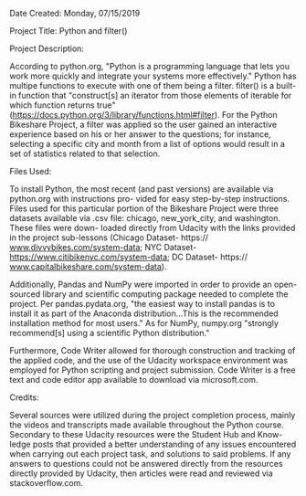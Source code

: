 Date Created: Monday, 07/15/2019

Project Title: Python and filter()

Project Description:

According to python.org, "Python is a programming language that lets you work more quickly and integrate
your systems more effectively." Python has multipe functions to execute with one of them being a filter.
filter() is a built-in function that "construct[s] an iterator from those elements of iterable for which
function returns true" (https://docs.python.org/3/library/functions.html#filter). For the Python Bikeshare
Project, a filter was applied so the user gained an interactive experience based on his or her answer to
the questions; for instance, selecting a specific city and month from a list of options would result in a
set of statistics related to that selection.

Files Used:

To install Python, the most recent (and past versions) are available via python.org with instructions pro-
vided for easy step-by-step instructions. Files used for this particular portion of the Bikeshare Project
were three datasets available via .csv file: chicago, new_york_city, and washington. These files were down-
loaded directly from Udacity with the links provided in the project sub-lessons (Chicago Dataset- https://
www.divvybikes.com/system-data; NYC Dataset-https://www.citibikenyc.com/system-data; DC Dataset- https://
www.capitalbikeshare.com/system-data).

Additionally, Pandas and NumPy were imported in order to provide an open-sourced library and scientific
computing package needed to complete the project. Per pandas.pydata.org, "the easiest way to install pandas
is to install it as part of the Anaconda distribution...This is the recommended installation method for most
users." As for NumPy, numpy.org "strongly recommend[s] using a scientific Python distribution."

Furthermore, Code Writer allowed for thorough construction and tracking of the applied code, and the use of
the Udacity workspace environment was employed for Python scripting and project submission. Code Writer is a
free text and code editor app available to download via microsoft.com.

Credits:

Several sources were utilized during the project completion process, mainly the videos and transcripts made
available throughout the Python course. Secondary to these Udacity resources were the Student Hub and Know-
ledge posts that provided a better understanding of any issues encountered when carrying out each project
task, and solutions to said problems. If any answers to questions could not be answered directly from the
resources directly provided by Udacity, then articles were read and reviewed via stackoverflow.com.
